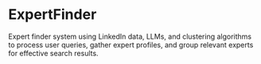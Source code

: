 # ExpertFinder
Expert finder system using LinkedIn data, LLMs, and clustering algorithms to process user queries, gather expert profiles, and group relevant experts for effective search results.
